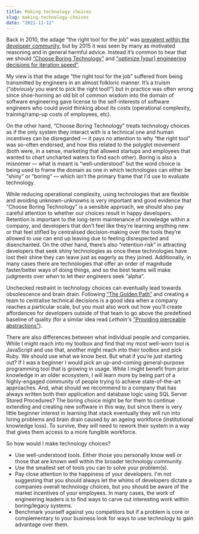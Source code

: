 ```yaml
---
title: Making technology choices
slug: making-technology-choices
date: "2021-11-12"
---
```


Back in 2010, the adage “the right tool for the job” was [prevalent within the developer community](https://hn.algolia.com/?dateEnd=1293753600&dateRange=custom&dateStart=1225238400&page=1&prefix=false&query=%22use%20the%20right%20tool%20for%20the%20job%22&sort=byPopularity&type=comment), but by 2015 it was seen by many as motivated reasoning and in general harmful advice. Instead it’s common to hear that we should [“Choose Boring Technology”](https://mcfunley.com/choose-boring-technology) and ["optimize [your] engineering decisions for iteration speed"](https://twitter.com/dorkitude/status/1446170171694010373).

My view is that the adage “the right tool for the job” suffered from being transmitted by engineers in an almost folkloric manner. It’s a truism (“_obviously_ you want to pick the right tool!”) but in practice was often wrong since shoe-horning an old bit of common wisdom into the domain of software engineering gave license to the self-interests of software engineers who could avoid thinking about its costs (operational complexity, training/ramp-up costs of employees, etc).

On the other hand, “Choose Boring Technology” treats technology choices as if the only system they interact with is a technical one and human incentives can be disregarded — it pays no attention to why “the right tool” was so-often endorsed, and how this related to the polyglot movement (both were, in a sense, marketing that allowed startups and employees that wanted to chart uncharted waters to find each other). Boring is also a misnomer — what is meant is “well-understood” but the word choice is being used to frame the domain as one in which technologies can either be “shiny” or “boring” — which isn’t the primary frame that I'd use to evaluate technology.

While reducing operational complexity, using technologies that are flexible and avoiding unknown-unknowns is very important and good evidence that “Choose Boring Technology” is a sensible approach, we should also pay careful attention to whether our choices result in happy developers. Retention is important to the long-term maintenance of knowledge within a company, and developers that don’t feel like they’re learning anything new or that feel stifled by centralised decision-making over the tools they’re allowed to use can end up leaving due to feeling disrespected and disenchanted. On the other hand, there’s also “retention risk” in attracting developers that seek shiny technologies as once these technologies have lost their shine they can leave just as eagerly as they joined. Additionally, in many cases there are technologies that offer an order of magnitude faster/better ways of doing things, and so the best teams will make judgments over _when_ to let their engineers seek “alpha”.

Unchecked restraint in technology choices can eventually lead towards obsolescence and brain drain. Following [“The Golden Path”](https://charity.wtf/2018/12/02/software-sprawl-the-golden-path-and-scaling-teams-with-agency/) and creating a team to centralise technical decisions is a good idea when a company reaches a particular scale, but you must also work out how you’ll create affordances for developers outside of that team to go above the predefined baseline of quality (for a similar idea read _Lethain's_ ["Providing pierceable abstractions"](https://lethain.com/pierceable-abstractions/)).

There are also differences between what individual people and companies. While I might reach into my toolbox and find that my most well-worn tool is JavaScript and use that, another might reach into their toolbox and pick Ruby. We should use what we know best. But what if you’re just starting out? If I was a beginner I would pick an up-and-coming general-purpose programming tool that is growing in usage. While I might benefit from prior knowledge in an older ecosystem, I will learn more by being part of a highly-engaged community of people trying to achieve state-of-the-art approaches. And, what should we recommend to a company that has always written both their application and database logic using SQL Server Stored Procedures? The boring choice might be for them to continue extending and creating new software in this way, but since there is very little beginner interest in learning that stack eventually they will run into hiring problems and brain drain caused by an ageing workforce (institutional knowledge loss). To survive, they will need to rework their system in a way that gives them access to a more fungible workforce.

So how would I make technology choices?

- Use well-understood tools. Either those you personally know well or those that are known well within the broader technology community.
- Use the smallest set of tools you can to solve your problem(s).
- Pay close attention to the happiness of your developers. I'm not suggesting that you should always let the whims of developers dictate a companies overall technology choices, but you should be aware of the market incentives of your employees. In many cases, the work of engineering leaders is to find ways to carve out interesting work within boring/legacy systems.
- Benchmark yourself against you competitors but if a problem is core or complementary to your business look for ways to use technology to gain advantage over them.
